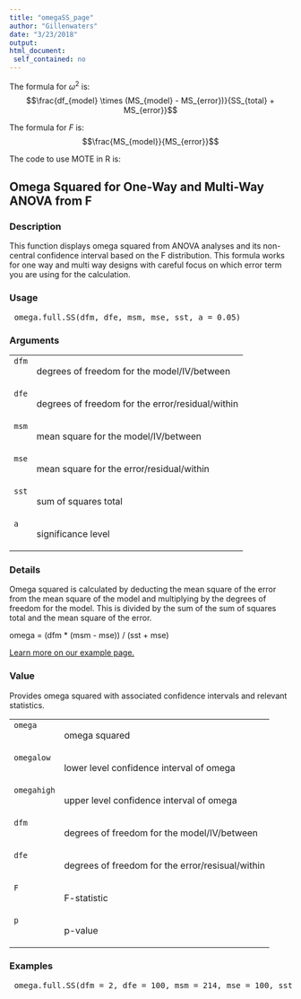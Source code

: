 ```yaml
---
title: "omegaSS_page"
author: "Gillenwaters"
date: "3/23/2018"
output: 
html_document:
 self_contained: no
---
```


The formula for $\omega^2$ is: $$\frac{df_{model} \times (MS_{model} - MS_{error})}{SS_{total} + MS_{error}}$$

The formula for *F* is: $$\frac{MS_{model}}{MS_{error}}$$

The code to use MOTE in R is: 
 

 
<h2>Omega Squared for One-Way and Multi-Way ANOVA from F</h2>  <h3>Description</h3>  <p>This function displays omega squared from ANOVA analyses and its non-central confidence interval based on the F distribution. This formula works for one way and multi way designs with careful focus on which error term you are using for the calculation. </p>   <h3>Usage</h3>  <pre> omega.full.SS(dfm, dfe, msm, mse, sst, a = 0.05) </pre>   <h3>Arguments</h3>  <table summary="R argblock"> <tr valign="top"><td><code>dfm</code></td> <td> <p>degrees of freedom for the model/IV/between</p> </td></tr> <tr valign="top"><td><code>dfe</code></td> <td> <p>degrees of freedom for the error/residual/within</p> </td></tr> <tr valign="top"><td><code>msm</code></td> <td> <p>mean square for the model/IV/between</p> </td></tr> <tr valign="top"><td><code>mse</code></td> <td> <p>mean square for the error/residual/within</p> </td></tr> <tr valign="top"><td><code>sst</code></td> <td> <p>sum of squares total</p> </td></tr> <tr valign="top"><td><code>a</code></td> <td> <p>significance level</p> </td></tr> </table>   <h3>Details</h3>  <p>Omega squared is calculated by deducting the mean square of the error from the mean square of the model and multiplying by the degrees of freedom for the model. This is divided by the sum of the sum of squares total and the mean square of the error. </p> <p>omega = (dfm * (msm - mse)) / (sst + mse) </p> <p><a href="https://www.aggieerin.com/shiny-server/tests/omegass.html">Learn more on our example page.</a> </p>   <h3>Value</h3>  <p>Provides omega squared with associated confidence intervals and relevant statistics. </p> <table summary="R valueblock"> <tr valign="top"><td><code>omega</code></td> <td> <p>omega squared</p> </td></tr> <tr valign="top"><td><code>omegalow</code></td> <td> <p>lower level confidence interval of omega</p> </td></tr> <tr valign="top"><td><code>omegahigh</code></td> <td> <p>upper level confidence interval of omega</p> </td></tr> <tr valign="top"><td><code>dfm</code></td> <td> <p>degrees of freedom for the model/IV/between</p> </td></tr> <tr valign="top"><td><code>dfe</code></td> <td> <p>degrees of freedom for the error/resisual/within</p> </td></tr> <tr valign="top"><td><code>F</code></td> <td> <p>F-statistic</p> </td></tr> <tr valign="top"><td><code>p</code></td> <td> <p>p-value</p> </td></tr> </table>   <h3>Examples</h3>  <pre> omega.full.SS(dfm = 2, dfe = 100, msm = 214, mse = 100, sst = 5339, a = .05) </pre>   </body></html> 
